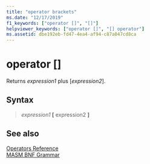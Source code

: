 ```yaml
---
title: "operator brackets"
ms.date: "12/17/2019"
f1_keywords: ["operator []", "[]"]
helpviewer_keywords: ["operator []", "[] operator"]
ms.assetid: dbe192eb-fd47-4ea4-af94-c87a047cd8ca
---
```

# operator \[\]

Returns *expression1* plus \[*expression2*\].

## Syntax

> *expression1* **[** expression2 **]**

## See also

[Operators Reference](operators-reference.md)<br/>
[MASM BNF Grammar](masm-bnf-grammar.md)
